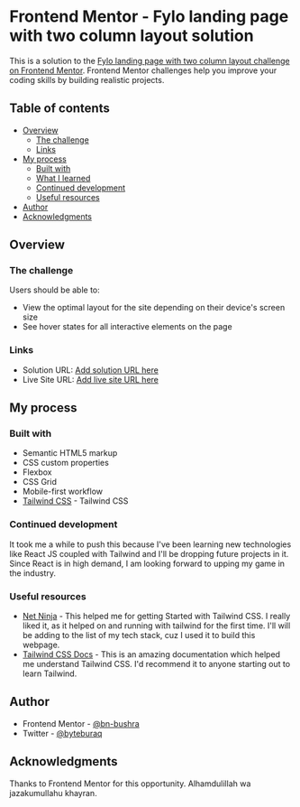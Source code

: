 # Frontend Mentor - Fylo landing page with two column layout solution

This is a solution to the [Fylo landing page with two column layout challenge on Frontend Mentor](https://www.frontendmentor.io/challenges/fylo-landing-page-with-two-column-layout-5ca5ef041e82137ec91a50f5). Frontend Mentor challenges help you improve your coding skills by building realistic projects.

## Table of contents

- [Overview](#overview)
  - [The challenge](#the-challenge)
  - [Links](#links)
- [My process](#my-process)
  - [Built with](#built-with)
  - [What I learned](#what-i-learned)
  - [Continued development](#continued-development)
  - [Useful resources](#useful-resources)
- [Author](#author)
- [Acknowledgments](#acknowledgments)

## Overview

### The challenge

Users should be able to:

- View the optimal layout for the site depending on their device's screen size
- See hover states for all interactive elements on the page


### Links

- Solution URL: [Add solution URL here](https://your-solution-url.com)
- Live Site URL: [Add live site URL here](https://your-live-site-url.com)

## My process

### Built with

- Semantic HTML5 markup
- CSS custom properties
- Flexbox
- CSS Grid
- Mobile-first workflow
- [Tailwind CSS](https://tailwindcss.com/docs/installation) - Tailwind CSS

### Continued development

It took me a while to push this because I've been learning new technologies like React JS coupled with Tailwind and I'll be dropping future projects in it. Since React is in high demand, I am looking forward to upping my game in the industry.

### Useful resources

- [Net Ninja](https://www.youtube.com/watch?v=bxmDnn7lrnk) - This helped me for getting Started with Tailwind CSS. I really liked it, as it helped on and running with tailwind for the first time. I'll will be adding to the list of my tech stack, cuz I used it to build this webpage.
- [Tailwind CSS Docs](https://tailwindcss.com/docs/installation) - This is an amazing documentation which helped me understand Tailwind CSS. I'd recommend it to anyone starting out to learn Tailwind.

## Author

- Frontend Mentor - [@bn-bushra](https://www.frontendmentor.io/profile/bn-bushra)
- Twitter - [@byteburaq](https://www.twitter.com/byteburaq)

## Acknowledgments

Thanks to Frontend Mentor for this opportunity. Alhamdulillah wa jazakumullahu khayran.
